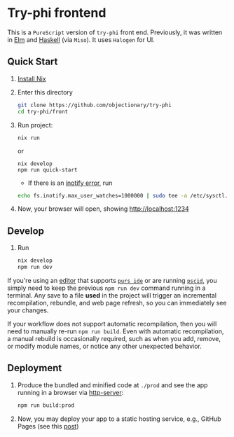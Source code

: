 # Try-phi frontend

This is a `PureScript` version of `try-phi` front end. Previously, it was written in [Elm](https://github.com/fizruk/try-phi/tree/cf29332d08376e1da90c851f5326b440ac070763) and [Haskell](https://github.com/fizruk/try-phi/commit/bc04b4d61b00f79ad7736769d1420d632e294579) (via `Miso`). It uses `Halogen` for UI.

## Quick Start

1. [Install Nix](https://github.com/deemp/flakes/blob/main/README/InstallNix.md)

1. Enter this directory

    ```sh
    git clone https://github.com/objectionary/try-phi
    cd try-phi/front
    ```

1. Run project:

    ```console
    nix run
    ```

    or

    ```console
    nix develop
    npm run quick-start
    ```

   - If there is an [inotify error](https://askubuntu.com/a/1088275), run

   ```sh
   echo fs.inotify.max_user_watches=1000000 | sudo tee -a /etc/sysctl.conf && sudo sysctl -p
   ```

1. Now, your browser will open, showing [http://localhost:1234](http://localhost:1234)

## Develop

1. Run

    ```sh
    nix develop
    npm run dev
    ```

If you're using an [editor](https://github.com/purescript/documentation/blob/master/ecosystem/Editor-and-tool-support.md#editors) that supports [`purs ide`](https://github.com/purescript/purescript/tree/master/psc-ide) or are running [`pscid`](https://github.com/kRITZCREEK/pscid), you simply need to keep the previous `npm run dev` command running in a terminal. Any save to a file **used** in the project will trigger an incremental recompilation, rebundle, and web page refresh, so you can immediately see your changes.

If your workflow does not support automatic recompilation, then you will need to manually re-run `npm run build`. Even with automatic recompilation, a manual rebuild is occasionally required, such as when you add, remove, or modify module names, or notice any other unexpected behavior.

## Deployment

1. Produce the bundled and minified code at `./prod` and see the app running in a browser via [http-server](https://www.npmjs.com/package/http-server):

    ```sh
    npm run build:prod
    ```

1. Now, you may deploy your app to a static hosting service, e.g., GitHub Pages (see this [post](https://javascript.plainenglish.io/deploying-any-app-to-github-pages-1e8e946bf890))
